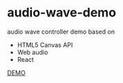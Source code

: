 # audio-wave-demo

audio wave controller demo based on 

- HTML5 Canvas API
- Web audio
- React

[DEMO](https://audio-wave-demo-h8r7f2cfh-kanary159357.vercel.app/)
